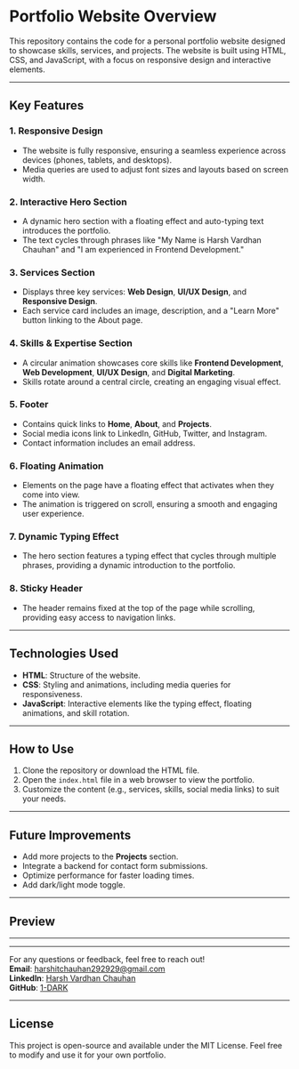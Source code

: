# Portfolio Website Overview

This repository contains the code for a personal portfolio website designed to showcase skills, services, and projects. The website is built using HTML, CSS, and JavaScript, with a focus on responsive design and interactive elements.

---

## Key Features

### 1. **Responsive Design**
   - The website is fully responsive, ensuring a seamless experience across devices (phones, tablets, and desktops).
   - Media queries are used to adjust font sizes and layouts based on screen width.

### 2. **Interactive Hero Section**
   - A dynamic hero section with a floating effect and auto-typing text introduces the portfolio.
   - The text cycles through phrases like "My Name is Harsh Vardhan Chauhan" and "I am experienced in Frontend Development."

### 3. **Services Section**
   - Displays three key services: **Web Design**, **UI/UX Design**, and **Responsive Design**.
   - Each service card includes an image, description, and a "Learn More" button linking to the About page.

### 4. **Skills & Expertise Section**
   - A circular animation showcases core skills like **Frontend Development**, **Web Development**, **UI/UX Design**, and **Digital Marketing**.
   - Skills rotate around a central circle, creating an engaging visual effect.

### 5. **Footer**
   - Contains quick links to **Home**, **About**, and **Projects**.
   - Social media icons link to LinkedIn, GitHub, Twitter, and Instagram.
   - Contact information includes an email address.

### 6. **Floating Animation**
   - Elements on the page have a floating effect that activates when they come into view.
   - The animation is triggered on scroll, ensuring a smooth and engaging user experience.

### 7. **Dynamic Typing Effect**
   - The hero section features a typing effect that cycles through multiple phrases, providing a dynamic introduction to the portfolio.

### 8. **Sticky Header**
   - The header remains fixed at the top of the page while scrolling, providing easy access to navigation links.

---

## Technologies Used

- **HTML**: Structure of the website.
- **CSS**: Styling and animations, including media queries for responsiveness.
- **JavaScript**: Interactive elements like the typing effect, floating animations, and skill rotation.

---

## How to Use

1. Clone the repository or download the HTML file.
2. Open the `index.html` file in a web browser to view the portfolio.
3. Customize the content (e.g., services, skills, social media links) to suit your needs.

---

## Future Improvements

- Add more projects to the **Projects** section.
- Integrate a backend for contact form submissions.
- Optimize performance for faster loading times.
- Add dark/light mode toggle.

---


## Preview

****
---

For any questions or feedback, feel free to reach out!  
**Email**: harshitchauhan292929@gmail.com  
**LinkedIn**: [Harsh Vardhan Chauhan](https://www.linkedin.com/in/chauhan26102006)  
**GitHub**: [1-DARK](https://github.com/1-DARK)

---

## License

This project is open-source and available under the MIT License. Feel free to modify and use it for your own portfolio.
